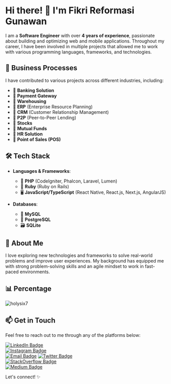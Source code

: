 # Hi there! 👋 I'm Fikri Reformasi Gunawan

I am a **Software Engineer** with over **4 years of experience**, passionate about building and optimizing web and mobile applications. Throughout my career, I have been involved in multiple projects that allowed me to work with various programming languages, frameworks, and technologies.

## 🏢 Business Processes

I have contributed to various projects across different industries, including:

- 🏢 **Banking Solution**
- 🏢 **Payment Gateway**
- 🏢 **Warehousing**
- 🏢 **ERP** (Enterprise Resource Planning)
- 🏢 **CRM** (Customer Relationship Management)
- 🏢 **P2P** (Peer-to-Peer Lending)
- 🏢 **Stocks**
- 🏢 **Mutual Funds**
- 🏢 **HR Solution**
- 🏢 **Point of Sales (POS)**

## 🛠️ Tech Stack

- **Languages & Frameworks**:
  - 🐘 **PHP** (CodeIgniter, Phalcon, Laravel, Lumen)
  - 💎 **Ruby** (Ruby on Rails)
  - 🖥️ **JavaScript/TypeScript** (React Native, React.js, Next.js, AngularJS)

- **Databases**:
  - 💾 **MySQL**
  - 🐘 **PostgreSQL**
  - 🗃️ **SQLite**

## 🌱 About Me

I love exploring new technologies and frameworks to solve real-world problems and improve user experiences. My background has equipped me with strong problem-solving skills and an agile mindset to work in fast-paced environments.

## 📊 Percentage
<p><img align="center" src="https://github-readme-stats.vercel.app/api/top-langs?username=holysix7&show_icons=true&locale=en&layout=compact" alt="holysix7" /></p>

## 📫 Get in Touch

Feel free to reach out to me through any of the platforms below:

[![LinkedIn Badge](https://img.shields.io/badge/-LinkedIn-blue?style=flat-square&logo=Linkedin&logoColor=white&link=https://www.linkedin.com/in/fikri-reformasi-gunawan-364842193/)](https://www.linkedin.com/in/fikri-reformasi-gunawan-364842193/)  
[![Instagram Badge](https://img.shields.io/badge/-Instagram-E4405F?style=flat-square&logo=Instagram&logoColor=white&link=https://www.instagram.com/reformasi.js/)](https://www.instagram.com/reformasi.js/)  
[![Email Badge](https://img.shields.io/badge/Email-D14836?style=flat-square&logo=Gmail&logoColor=white&link=mailto:fikrireformasig@gmail.com)](mailto:fikrireformasig@gmail.com)
[![Twitter Badge](https://img.shields.io/badge/-Twitter-1DA1F2?style=flat-square&logo=Twitter&logoColor=white&link=https://twitter.com/holysix7)](https://twitter.com/holysix7)  
[![StackOverflow Badge](https://img.shields.io/badge/-StackOverflow-F58025?style=flat-square&logo=StackOverflow&logoColor=white&link=https://stackoverflow.com/users/14899052/holysix)](https://stackoverflow.com/users/14899052/holysix)  
[![Medium Badge](https://img.shields.io/badge/-Medium-black?style=flat-square&logo=Medium&logoColor=white&link=https://medium.com/@fikrireformasig)](https://medium.com/@fikrireformasig)


Let's connect! ✨
